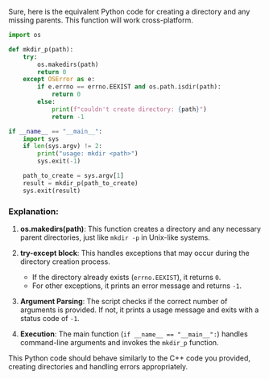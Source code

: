 Sure, here is the equivalent Python code for creating a directory and any missing parents. This function will work cross-platform.

```python
import os

def mkdir_p(path):
    try:
        os.makedirs(path)
        return 0
    except OSError as e:
        if e.errno == errno.EEXIST and os.path.isdir(path):
            return 0
        else:
            print(f"couldn't create directory: {path}")
            return -1

if __name__ == "__main__":
    import sys
    if len(sys.argv) != 2:
        print("usage: mkdir <path>")
        sys.exit(-1)

    path_to_create = sys.argv[1]
    result = mkdir_p(path_to_create)
    sys.exit(result)
```

### Explanation:

1. **os.makedirs(path)**: This function creates a directory and any necessary parent directories, just like `mkdir -p` in Unix-like systems.

2. **try-except block**: This handles exceptions that may occur during the directory creation process.
   - If the directory already exists (`errno.EEXIST`), it returns `0`.
   - For other exceptions, it prints an error message and returns `-1`.

3. **Argument Parsing**: The script checks if the correct number of arguments is provided. If not, it prints a usage message and exits with a status code of `-1`.

4. **Execution**: The main function (`if __name__ == "__main__":`) handles command-line arguments and invokes the `mkdir_p` function.

This Python code should behave similarly to the C++ code you provided, creating directories and handling errors appropriately.
